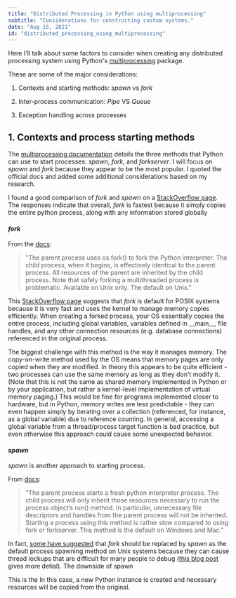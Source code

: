 ```yaml
---
title: "Distributed Processing in Python using multiprocessing"
subtitle: "Considerations for constructing custom systems."
date: "Aug 15, 2021"
id: "distributed_processing_using_multiprocessing"
---
```




Here I'll talk about some factors to consider when creating any distributed processing system using Python's [multiprocessing](https://docs.python.org/3/library/multiprocessing.html) package.


These are some of the major considerations:

1. Contexts and starting methods: _spawn_ vs _fork_

2. Inter-process communication: _Pipe_ VS _Queue_

3. Exception handling across processes


## 1. Contexts and process starting methods

The [multiprocessing documentation](https://docs.python.org/3/library/multiprocessing.html#contexts-and-start-methods) details the three methods that Python can use to start processes: _spawn_, _fork_, and _forkserver_. 
I will focus on _spawn_ and _fork_ because they appear to be the most popular. 
I quoted the official docs and added some additional considerations based on my research.

I found a good comparison of _fork_ and _spawn_ on a [StackOverflow page](https://stackoverflow.com/questions/64095876/multiprocessing-fork-vs-spawn). 
The responses indicate that overall, _fork_ is fastest because it simply copies the entire python process, along with any information stored globally 


#### _fork_

From the [docs](https://docs.python.org/3/library/multiprocessing.html#contexts-and-start-methods): 
> "The parent process uses os.fork() to fork the Python interpreter. 
> The child process, when it begins, is effectively identical to the parent process. 
> All resources of the parent are inherited by the child process. Note that safely forking a multithreaded process is problematic. 
> Available on Unix only. The default on Unix."

This [StackOverflow page](https://stackoverflow.com/questions/64095876/multiprocessing-fork-vs-spawn) suggests that _fork_ is default for POSIX systems because it is very fast and uses the kernel to manage memory copies efficiently. 
When creating a forked process, your OS essentially copies the entire process, including global variables, variables defined in \_\_main\_\_, file handles, and any other connection resources (e.g. database connections) referenced in the original process. 

The biggest challenge with this method is the way it manages memory.
The copy-on-write method used by the OS means that memory pages are only copied when they are modified. 
In theory this appears to be quite efficient - two processes can use the same memory as long as they don't modify it. 
(Note that this is not the same as shared memory implemented in Python or by your application, but rather a kernel-level implementation of virtual memory paging.)
This would be fine for programs implemented closer to hardware, but in Python, memory writes are less predictable - they can even happen simply by iterating over a collection (referenced, for instance, as a global variable) due to reference counting. 
In general, accessing a global variable from a thread/process target function is bad practice, but even otherwise this approach could cause some unexpected behavior.



#### _spawn_

_spawn_ is another approach to starting process. 

From [docs](https://docs.python.org/3/library/multiprocessing.html#contexts-and-start-methods): 
> "The parent process starts a fresh python interpreter process. 
> The child process will only inherit those resources necessary to run the process object’s run() method. 
> In particular, unnecessary file descriptors and handles from the parent process will not be inherited. 
> Starting a process using this method is rather slow compared to using fork or forkserver. 
> This method is the default on Windows and Mac."



In fact, [some have suggested](https://bugs.python.org/issue40379) that _fork_ should be replaced by _spawn_ as the default process spawning method on Unix systems because they can cause thread lockups that are difficult for many people to debug ([this blog post](https://pythonspeed.com/articles/python-multiprocessing/) gives more detial). 
The downside of spawn


This is the In this case, a new Python instance is created and necessary resources will be copied from the original.
